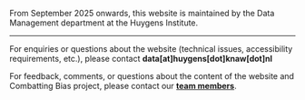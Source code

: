 From September 2025 onwards, this website is maintained by the Data Management department at the Huygens Institute. 

---

For enquiries or questions about the website (technical issues, accessibility requirements, etc.), please contact **data[at]huygens[dot]knaw[dot]nl**

For feedback, comments, or questions about the content of the website and Combatting Bias project, please contact our [**team members**](/about/team/team). 
